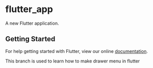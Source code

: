 # flutter_app

A new Flutter application.

## Getting Started

For help getting started with Flutter, view our online
[documentation](https://flutter.io/).

This branch is used to learn how to make drawer menu in flutter
